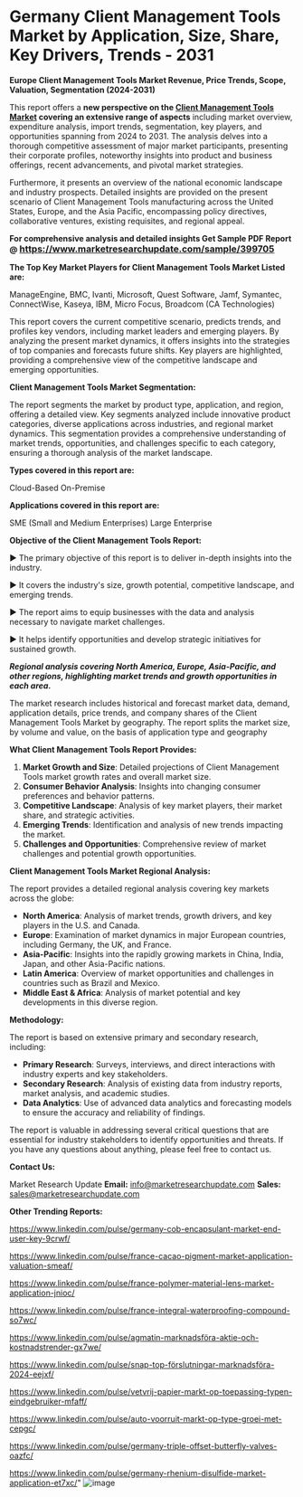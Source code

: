 # Germany Client Management Tools Market by Application, Size, Share, Key Drivers, Trends - 2031

<strong>Europe Client Management Tools Market Revenue, Price Trends, Scope, Valuation, Segmentation (2024-2031)</strong>

This report offers a <strong>new perspective on the <a href=https://www.marketresearchupdate.com/sample/399705>Client Management Tools Market</a> covering an extensive range of aspects</strong> including market overview, expenditure analysis, import trends, segmentation, key players, and opportunities spanning from 2024 to 2031. The analysis delves into a thorough competitive assessment of major market participants, presenting their corporate profiles, noteworthy insights into product and business offerings, recent advancements, and pivotal market strategies.

Furthermore, it presents an overview of the national economic landscape and industry prospects. Detailed insights are provided on the present scenario of Client Management Tools manufacturing across the United States, Europe, and the Asia Pacific, encompassing policy directives, collaborative ventures, existing requisites, and regional appeal.

<strong>For comprehensive analysis and detailed insights Get Sample PDF Report @ <a href=https://www.marketresearchupdate.com/sample/399705><font size=3 color=#0000ff>https://www.marketresearchupdate.com/sample/399705</font></a></strong>

<strong>The Top Key Market Players for Client Management Tools Market Listed are:</strong>

ManageEngine, BMC, Ivanti, Microsoft, Quest Software, Jamf, Symantec, ConnectWise, Kaseya, IBM, Micro Focus, Broadcom (CA Technologies)

This report covers the current competitive scenario, predicts trends, and profiles key vendors, including market leaders and emerging players. By analyzing the present market dynamics, it offers insights into the strategies of top companies and forecasts future shifts. Key players are highlighted, providing a comprehensive view of the competitive landscape and emerging opportunities.

<strong>Client Management Tools Market Segmentation:</strong>

The report segments the market by product type, application, and region, offering a detailed view. Key segments analyzed include innovative product categories, diverse applications across industries, and regional market dynamics. This segmentation provides a comprehensive understanding of market trends, opportunities, and challenges specific to each category, ensuring a thorough analysis of the market landscape.

<strong>Types covered in this report are:</strong>

Cloud-Based
On-Premise

<strong>Applications covered in this report are:</strong>

SME (Small and Medium Enterprises)
Large Enterprise

<strong>Objective of the Client Management Tools Report:</strong>

▶ The primary objective of this report is to deliver in-depth insights into the industry.

▶ It covers the industry's size, growth potential, competitive landscape, and emerging trends.

▶ The report aims to equip businesses with the data and analysis necessary to navigate market challenges.

▶ It helps identify opportunities and develop strategic initiatives for sustained growth.

<strong><em>Regional analysis covering North America, Europe, Asia-Pacific, and other regions, highlighting market trends and growth opportunities in each area.</em></strong>

The market research includes historical and forecast market data, demand, application details, price trends, and company shares of the Client Management Tools Market by geography. The report splits the market size, by volume and value, on the basis of application type and geography

<strong>What Client Management Tools Report Provides:</strong>
<ol>
  <li><strong>Market Growth and Size</strong>: Detailed projections of Client Management Tools market growth rates and overall market size.</li>
  <li><strong>Consumer Behavior Analysis</strong>: Insights into changing consumer preferences and behavior patterns.</li>
  <li><strong>Competitive Landscape</strong>: Analysis of key market players, their market share, and strategic activities.</li>
  <li><strong>Emerging Trends</strong>: Identification and analysis of new trends impacting the market.</li>
  <li><strong>Challenges and Opportunities</strong>: Comprehensive review of market challenges and potential growth opportunities.</li>
</ol>

<strong>Client Management Tools Market Regional Analysis:</strong>

The report provides a detailed regional analysis covering key markets across the globe:
<ul>
  <li><strong>North America</strong>: Analysis of market trends, growth drivers, and key players in the U.S. and Canada.</li>
  <li><strong>Europe</strong>: Examination of market dynamics in major European countries, including Germany, the UK, and France.</li>
  <li><strong>Asia-Pacific</strong>: Insights into the rapidly growing markets in China, India, Japan, and other Asia-Pacific nations.</li>
  <li><strong>Latin America</strong>: Overview of market opportunities and challenges in countries such as Brazil and Mexico.</li>
  <li><strong>Middle East &amp; Africa</strong>: Analysis of market potential and key developments in this diverse region.</li>
</ul>

<strong>Methodology:</strong>

The report is based on extensive primary and secondary research, including:
<ul>
  <li><strong>Primary Research</strong>: Surveys, interviews, and direct interactions with industry experts and key stakeholders.</li>
  <li><strong>Secondary Research</strong>: Analysis of existing data from industry reports, market analysis, and academic studies.</li>
  <li><strong>Data Analytics</strong>: Use of advanced data analytics and forecasting models to ensure the accuracy and reliability of findings.</li>
</ul>
The report is valuable in addressing several critical questions that are essential for industry stakeholders to identify opportunities and threats. If you have any questions about anything, please feel free to contact us.

<strong>Contact Us:</strong>

Market Research Update
<strong>Email:</strong> info@marketresearchupdate.com
<strong>Sales:</strong> sales@marketresearchupdate.com

<strong>Other Trending Reports:</strong>

<a href=https://www.linkedin.com/pulse/germany-cob-encapsulant-market-end-user-key-9crwf/>https://www.linkedin.com/pulse/germany-cob-encapsulant-market-end-user-key-9crwf/</a>

<a href=https://www.linkedin.com/pulse/france-cacao-pigment-market-application-valuation-smeaf/>https://www.linkedin.com/pulse/france-cacao-pigment-market-application-valuation-smeaf/</a>

<a href=https://www.linkedin.com/pulse/france-polymer-material-lens-market-application-jnioc/>https://www.linkedin.com/pulse/france-polymer-material-lens-market-application-jnioc/</a>

<a href=https://www.linkedin.com/pulse/france-integral-waterproofing-compound-so7wc/>https://www.linkedin.com/pulse/france-integral-waterproofing-compound-so7wc/</a>

<a href=https://www.linkedin.com/pulse/agmatin-marknadsföra-aktie-och-kostnadstrender-gx7we/>https://www.linkedin.com/pulse/agmatin-marknadsföra-aktie-och-kostnadstrender-gx7we/</a>

<a href=https://www.linkedin.com/pulse/snap-top-förslutningar-marknadsföra-2024-eejxf/>https://www.linkedin.com/pulse/snap-top-förslutningar-marknadsföra-2024-eejxf/</a>

<a href=https://www.linkedin.com/pulse/vetvrij-papier-markt-op-toepassing-typen-eindgebruiker-mfaff/>https://www.linkedin.com/pulse/vetvrij-papier-markt-op-toepassing-typen-eindgebruiker-mfaff/</a>

<a href=https://www.linkedin.com/pulse/auto-voorruit-markt-op-type-groei-met-cepgc/>https://www.linkedin.com/pulse/auto-voorruit-markt-op-type-groei-met-cepgc/</a>

<a href=https://www.linkedin.com/pulse/germany-triple-offset-butterfly-valves-oazfc/>https://www.linkedin.com/pulse/germany-triple-offset-butterfly-valves-oazfc/</a>

<a href=https://www.linkedin.com/pulse/germany-rhenium-disulfide-market-application-et7xc/>https://www.linkedin.com/pulse/germany-rhenium-disulfide-market-application-et7xc/</a>"
![image](https://github.com/user-attachments/assets/71bb9d2a-5503-4029-ab0d-96bf4cdf28be)
